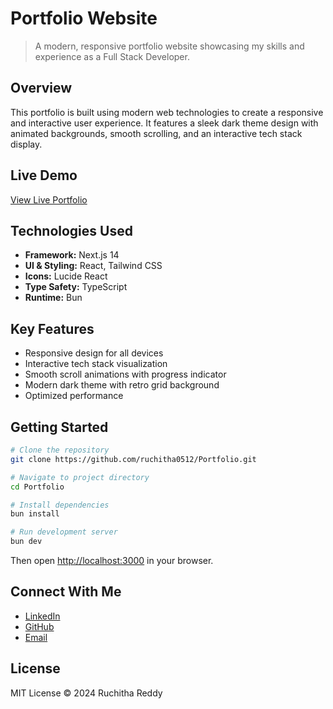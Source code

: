# Portfolio Website

> A modern, responsive portfolio website showcasing my skills and experience as a Full Stack Developer.

## Overview

This portfolio is built using modern web technologies to create a responsive and interactive user experience. It features a sleek dark theme design with animated backgrounds, smooth scrolling, and an interactive tech stack display.

## Live Demo

[View Live Portfolio](https://portfolio-ruchitha0512.vercel.app/)

## Technologies Used

- **Framework:** Next.js 14
- **UI & Styling:** React, Tailwind CSS
- **Icons:** Lucide React
- **Type Safety:** TypeScript
- **Runtime:** Bun

## Key Features

- Responsive design for all devices
- Interactive tech stack visualization
- Smooth scroll animations with progress indicator
- Modern dark theme with retro grid background
- Optimized performance

## Getting Started

```bash
# Clone the repository
git clone https://github.com/ruchitha0512/Portfolio.git

# Navigate to project directory
cd Portfolio

# Install dependencies
bun install

# Run development server
bun dev
```

Then open [http://localhost:3000](http://localhost:3000) in your browser.

## Connect With Me

- [LinkedIn](https://linkedin.com/in/ruchitha-reddy-k-b192b31a3)
- [GitHub](https://github.com/ruchitha0512)
- [Email](mailto:ruchithareddyk2@gmail.com)

## License

MIT License © 2024 Ruchitha Reddy
